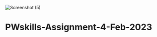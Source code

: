 ![Screenshot (5)](https://user-images.githubusercontent.com/123117358/227238321-dedb18b7-b172-41d2-bc54-b9a97472c052.png)
# PWskills-Assignment-4-Feb-2023
